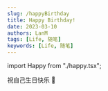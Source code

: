 ```yaml
---
slug: /happyBirthday
title: Happy Birthday!
date: 2023-03-10
authors: LanM
tags: [Life, 随笔]
keywords: [Life, 随笔]
---
```


import Happy from "./happy.tsx";

祝自己生日快乐 🎂

<!-- truncate -->

<center><Happy/></center>

